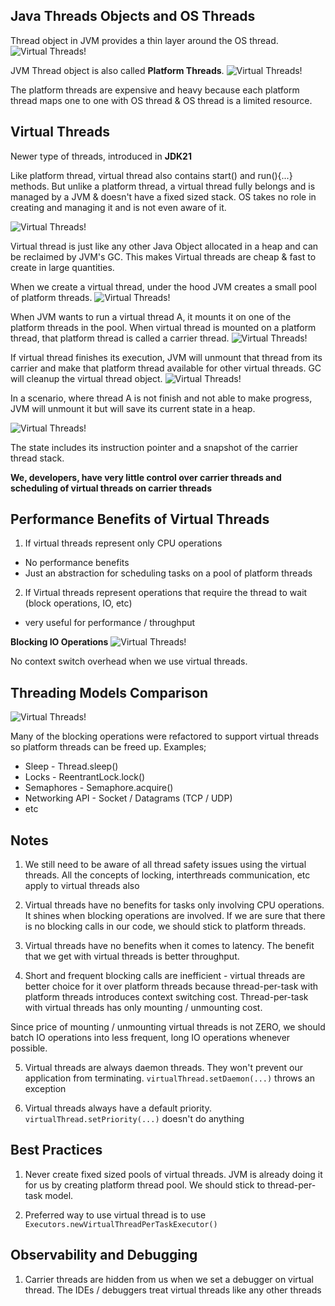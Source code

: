 ## Java Threads Objects and OS Threads
Thread object in JVM provides a thin layer around the OS thread. 
![Virtual Threads!](images/vt1.png)

JVM Thread object is also called **Platform Threads**.
![Virtual Threads!](images/vt2.png)

The platform threads are expensive and heavy because each platform thread maps one to one with OS thread & OS thread is a limited resource.

## Virtual Threads
Newer type of threads, introduced in **JDK21**

Like platform thread, virtual thread also contains start() and run(){...} methods. But unlike a platform thread, a virtual thread fully belongs and is managed by a JVM & doesn't have a fixed sized stack. OS takes no role in creating and managing it and is not even aware of it.

![Virtual Threads!](images/vt3.png)

Virtual thread is just like any other Java Object allocated in a heap and can be reclaimed by JVM's GC. This makes Virtual threads are cheap & fast to create in large quantities.  

When we create a virtual thread, under the hood JVM creates a small pool of platform threads. 
![Virtual Threads!](images/vt4.png)

When JVM wants to run a virtual thread A, it mounts it on one of the platform threads in the pool. When virtual thread is mounted on a platform thread, that platform thread is  called a carrier thread.
![Virtual Threads!](images/vt5.png)

If virtual thread finishes its execution, JVM will unmount that thread from its carrier and make that platform thread available for other virtual threads. GC will cleanup the virtual thread object.
![Virtual Threads!](images/vt6.png)

In a scenario, where thread A is  not finish and not able to make progress, JVM will unmount it but will save its current state in a heap. 

![Virtual Threads!](images/vt7.png)

The state includes its instruction pointer and a snapshot of the carrier thread stack. 

**We, developers, have very little control over carrier threads and scheduling of virtual threads on carrier threads**

## Performance Benefits of Virtual Threads
1. If virtual threads represent only CPU operations
- No performance benefits
- Just an abstraction for scheduling tasks on a pool of platform threads

2. If Virtual threads represent operations that require the thread to wait (block operations, IO, etc)
- very useful for performance / throughput 

**Blocking IO Operations**
![Virtual Threads!](images/vt8.png)

No context switch overhead when we use virtual threads. 

## Threading Models Comparison
![Virtual Threads!](images/vt9.png)

Many of the blocking operations were refactored to support virtual threads so platform threads can be freed up. Examples;
- Sleep - Thread.sleep()
- Locks - ReentrantLock.lock()
- Semaphores - Semaphore.acquire()
- Networking API - Socket / Datagrams (TCP / UDP)
- etc

## Notes
1. We still need to be aware of all thread safety issues using the virtual threads. All the concepts of locking, interthreads communication, etc apply to virtual threads also

2. Virtual threads have no benefits for tasks only involving CPU operations. It shines when blocking operations are involved. If we are sure that there is no blocking calls in our code, we should stick to platform threads.

3. Virtual threads have no benefits when it comes to latency. The benefit that we get with virtual threads is better throughput.

4. Short and frequent blocking calls are inefficient - virtual threads are better choice for it over platform threads because thread-per-task with platform threads introduces context switching cost. Thread-per-task with virtual threads has only mounting / unmounting cost.

Since price of mounting / unmounting virtual threads is not ZERO, we should batch IO operations into less frequent, long IO operations whenever possible.

5. Virtual threads are always daemon threads. They won't prevent our application from terminating. ```virtualThread.setDaemon(...)``` throws an exception

6. Virtual threads always have a default priority. ```virtualThread.setPriority(...)``` doesn't do anything


## Best Practices
1. Never create fixed sized pools of virtual threads. JVM is already doing it for us by creating platform thread pool. We should stick to thread-per-task model.

2. Preferred way to use virtual thread is to use ```Executors.newVirtualThreadPerTaskExecutor()```

## Observability and Debugging
1. Carrier threads are hidden from us when we set a debugger on virtual thread. The IDEs / debuggers treat virtual threads like any other threads





